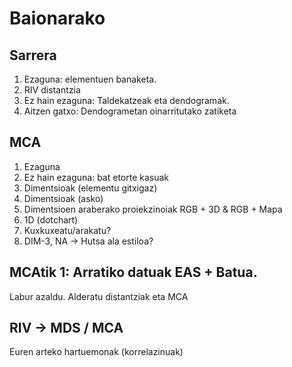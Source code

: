 # Baionarako

## Sarrera

1. Ezaguna: elementuen banaketa.
2. RIV distantzia
3. Ez hain ezaguna: Taldekatzeak eta dendogramak.
4. Aitzen gatxo: Dendogrametan oinarritutako zatiketa

## MCA

1. Ezaguna
2. Ez hain ezaguna: bat etorte kasuak
3. Dimentsioak (elementu gitxigaz)
4. Dimentsioak (asko)
5. Dimentsioen araberako proiekzinoiak RGB + 3D & RGB + Mapa
6. 1D (dotchart)
7. Kuxkuxeatu/arakatu?
8. DIM-3, NA -> Hutsa ala estiloa?

## MCAtik 1: Arratiko datuak EAS + Batua.

Labur azaldu. Alderatu distantziak eta MCA

## RIV -> MDS / MCA

Euren arteko hartuemonak (korrelazinuak)

